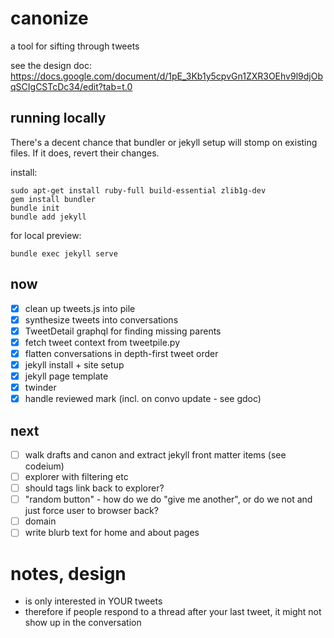 # canonize
a tool for sifting through tweets

see the design doc: https://docs.google.com/document/d/1pE_3Kb1y5cpvGn1ZXR3OEhv9l9djObqSCIgCSTcDc34/edit?tab=t.0

## running locally

There's a decent chance that bundler or jekyll setup will stomp on existing files. If it does, revert their changes.

install:
```
sudo apt-get install ruby-full build-essential zlib1g-dev
gem install bundler
bundle init
bundle add jekyll
```

for local preview:
```
bundle exec jekyll serve
```

## now

- [x] clean up tweets.js into pile
- [x] synthesize tweets into conversations
- [x] TweetDetail graphql for finding missing parents
- [x] fetch tweet context from tweetpile.py
- [x] flatten conversations in depth-first tweet order
- [x] jekyll install + site setup
- [x] jekyll page template
- [x] twinder
- [x] handle reviewed mark (incl. on convo update - see gdoc)

## next

- [ ] walk drafts and canon and extract jekyll front matter items (see codeium)
- [ ] explorer with filtering etc
- [ ] should tags link back to explorer?
- [ ] "random button" - how do we do "give me another", or do we not and just force user to browser back?
- [ ] domain
- [ ] write blurb text for home and about pages

# notes, design

- is only interested in YOUR tweets
- therefore if people respond to a thread after your last tweet, it might not show up in the conversation